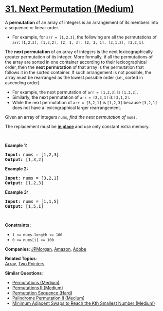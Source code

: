 # [31. Next Permutation (Medium)](https://leetcode.com/problems/next-permutation)

<p>A <strong>permutation</strong> of an array of integers is an arrangement of its members into a sequence or linear order.</p>
<ul>
	<li>For example, for <code>arr = [1,2,3]</code>, the following are all the permutations of <code>arr</code>: <code>[1,2,3], [1,3,2], [2, 1, 3], [2, 3, 1], [3,1,2], [3,2,1]</code>.</li>
</ul>
<p>The <strong>next permutation</strong> of an array of integers is the next lexicographically greater permutation of its integer. More formally, if all the permutations of the array are sorted in one container according to their lexicographical order, then the <strong>next permutation</strong> of that array is the permutation that follows it in the sorted container. If such arrangement is not possible, the array must be rearranged as the lowest possible order (i.e., sorted in ascending order).</p>
<ul>
	<li>For example, the next permutation of <code>arr = [1,2,3]</code> is <code>[1,3,2]</code>.</li>
	<li>Similarly, the next permutation of <code>arr = [2,3,1]</code> is <code>[3,1,2]</code>.</li>
	<li>While the next permutation of <code>arr = [3,2,1]</code> is <code>[1,2,3]</code> because <code>[3,2,1]</code> does not have a lexicographical larger rearrangement.</li>
</ul>
<p>Given an array of integers <code>nums</code>, <em>find the next permutation of</em> <code>nums</code>.</p>
<p>The replacement must be <strong><a href="http://en.wikipedia.org/wiki/In-place_algorithm" target="_blank">in place</a></strong> and use only constant extra memory.</p>
<p>&nbsp;</p>
<p><strong class="example">Example 1:</strong></p>
<pre><strong>Input:</strong> nums = [1,2,3]
<strong>Output:</strong> [1,3,2]
</pre>
<p><strong class="example">Example 2:</strong></p>
<pre><strong>Input:</strong> nums = [3,2,1]
<strong>Output:</strong> [1,2,3]
</pre>
<p><strong class="example">Example 3:</strong></p>
<pre><strong>Input:</strong> nums = [1,1,5]
<strong>Output:</strong> [1,5,1]
</pre>
<p>&nbsp;</p>
<p><strong>Constraints:</strong></p>
<ul>
	<li><code>1 &lt;= nums.length &lt;= 100</code></li>
	<li><code>0 &lt;= nums[i] &lt;= 100</code></li>
</ul>

**Companies**:
[JPMorgan](https://leetcode.com/company/jpmorgan), [Amazon](https://leetcode.com/company/amazon), [Adobe](https://leetcode.com/company/adobe)

**Related Topics**:  
[Array](https://leetcode.com/tag/array/), [Two Pointers](https://leetcode.com/tag/two-pointers/)

**Similar Questions**:

- [Permutations (Medium)](https://leetcode.com/problems/permutations/)
- [Permutations II (Medium)](https://leetcode.com/problems/permutations-ii/)
- [Permutation Sequence (Hard)](https://leetcode.com/problems/permutation-sequence/)
- [Palindrome Permutation II (Medium)](https://leetcode.com/problems/palindrome-permutation-ii/)
- [Minimum Adjacent Swaps to Reach the Kth Smallest Number (Medium)](https://leetcode.com/problems/minimum-adjacent-swaps-to-reach-the-kth-smallest-number/)
